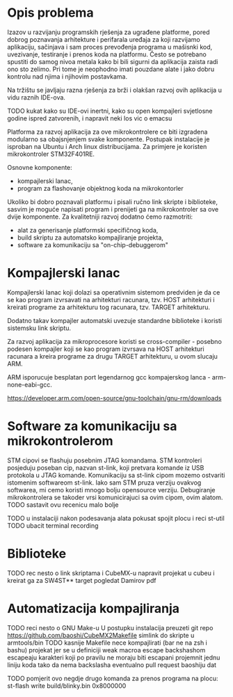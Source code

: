 # Opis problema

Izazov u razvijanju programskih rješenja za ugrađene platforme, pored dobrog 
poznavanja arhitekture i perifarala uređaja za koji razvijamo aplikaciju, 
sačinjava i sam proces prevođenja programa u mašisnki kod, uvezivanje, testiranje
i prenos koda na platformu.
Često se potrebano spustiti do samog nivoa metala kako bi bili sigurni da aplikacija
zaista radi ono sto zelimo. Pri tome je neophodno imati pouzdane alate i 
jako dobru kontrolu nad njima i njihovim postavkama.

Na tržištu se javljaju razna rješenja za brži i olakšan razvoj ovih aplikacija
u vidu raznih IDE-ova. 

TODO kukat kako su IDE-ovi inertni, kako su open kompajleri svjetlosne godine
ispred zatvorenih, i napravit neki los vic o emacsu

Platforma za razvoj aplikacija za ove mikrokontrolere ce biti izgradena
modularno sa obajsnjenjem svake komponente. 
Postupak instalacije je isproban na Ubuntu i Arch linux distribucijama.
Za primjere je koristen mikrokontroler STM32F401RE.

Osnovne komponente:
- kompajlerski lanac,
- program za flashovanje objektnog koda na mikrokontorler

Ukoliko bi dobro poznavali platformu i pisali ručno link skripte i biblioteke,
sasvim je moguće napisati program i prenijeti ga na mikrokontroler sa ove dvije komponente.
Za kvalitetniji razvoj dodatno ćemo razmotriti:

- alat za generisanje platformski specifičnog koda,
- build skriptu za automatsko kompajliranje projekta,
- software za komunikaciju sa "on-chip-debuggerom"

# Kompajlerski lanac

Kompajlerski lanac koji dolazi sa operativnim sistemom predviden je da ce se 
kao program izvrsavati na arhitekturi racunara, tzv. HOST arhitekturi i 
kreirati programe za arhitekturu tog racunara, tzv. TARGET arhitekturu.

Dodatno takav kompajler automatski uvezuje standardne biblioteke i koristi sistemsku
link skriptu.

Za razvoj aplikacija za mikroprocesore koristi se cross-compiler - posebno podesen
kompajler koji se kao program izvrsava na HOST arhitekturi racunara a kreira programe
za drugu TARGET arhitekturu, u ovom slucaju ARM.

ARM isporucuje besplatan port legendarnog gcc kompajerskog lanca - arm-none-eabi-gcc.

https://developer.arm.com/open-source/gnu-toolchain/gnu-rm/downloads


# Software za komunikaciju sa mikrokontrolerom

STM cipovi se flashuju posebnim JTAG komandama. STM kontroleri posjeduju
poseban cip, nazvan st-link, koji pretvara komande iz USB protokola u JTAG komande.
Komunikaciju sa st-link cipom mozemo ostvariti istomenim softwareom st-link. 
Iako sam STM pruza verziju ovakvog softwarea, mi cemo koristi mnogo bolju 
opensource verziju.
Debugiranje mikrokontrolera se takoder vrsi komunicirajuci sa ovim cipom, ovim 
alatom. TODO sastavit ovu recenicu malo bolje

TODO u instalaciji nakon podesavanja alata pokusat spojit plocu i
reci st-util
TODO ubacit terminal recording

# Biblioteke

TODO rec nesto o link skriptama i CubeMX-u
napravit projekat u cubeu i kreirat ga za SW4ST** target
pogledat Damirov pdf

# Automatizacija kompajliranja

TODO
reci nesto o GNU Make-u
U postupku instalacija preuzeti git repo https://github.com/baoshi/CubeMX2Makefile
simlink do skripte u armtools/bin
TODO kasnije 
Makefile nece kompajlirati (bar ne na zsh i bashu) projekat jer
se u definiciji weak macroa escape backshashom escapeaju
karakteri koji po pravilu ne moraju biti escapani
projemnit jednu liniju koda tako da nema backslasha
eventualno pull request baoshiju dat

TODO pomjerit ovo negdje drugo
komanda za prenos programa na plocu:
st-flash write build/blinky.bin 0x8000000 


